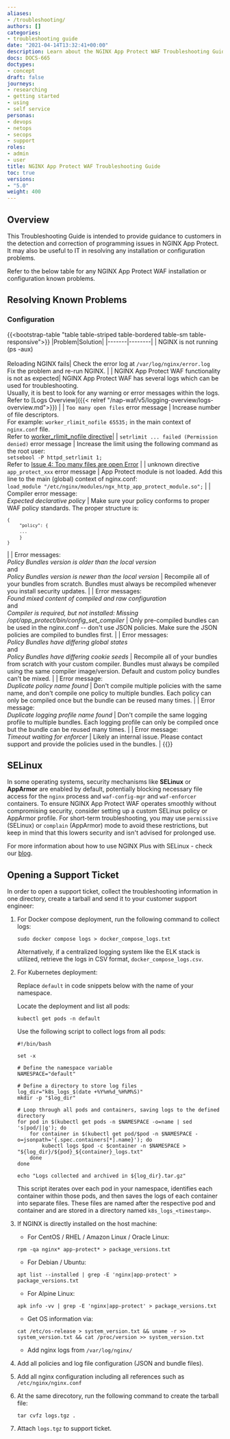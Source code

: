 ```yaml
---
aliases:
- /troubleshooting/
authors: []
categories:
- troubleshooting guide
date: "2021-04-14T13:32:41+00:00"
description: Learn about the NGINX App Protect WAF Troubleshooting Guide.
docs: DOCS-665
doctypes:
- concept
draft: false
journeys:
- researching
- getting started
- using
- self service
personas:
- devops
- netops
- secops
- support
roles:
- admin
- user
title: NGINX App Protect WAF Troubleshooting Guide
toc: true
versions:
- "5.0"
weight: 400
---
```


## Overview

This Troubleshooting Guide is intended to provide guidance to customers in the detection and correction of programming issues in NGINX App Protect. It may also be useful to IT in resolving any installation or configuration problems. <br>

Refer to the below table for any NGINX App Protect WAF installation or configuration known problems.

## Resolving Known Problems

### Configuration

{{<bootstrap-table "table table-striped table-bordered table-sm table-responsive">}}
|Problem|Solution|
|-------|--------|
| NGINX is not running (ps -aux)<br><br> Reloading NGINX fails| Check the error log at `/var/log/nginx/error.log`<br>Fix the problem and re-run NGINX. | 
| NGINX App Protect WAF functionality is not as expected| NGINX App Protect WAF has several logs which can be used for troubleshooting. <br> Usually, it is best to look for any warning or error messages within the logs. <br> Refer to [Logs Overview]({{< relref  "/nap-waf/v5/logging-overview/logs-overview.md">}}) |
| `Too many open files` error message | Increase number of file descriptors. <br> For example: `worker_rlimit_nofile 65535;` in the main context of `nginx.conf` file. <br> Refer to [worker_rlimit_nofile directive](https://www.nginx.com/blog/using-nginx-plus-with-selinux/#Issue-4:-%3Ccode%3EToo-many-files-are-open%3C/code%3E-Error)|
| `setrlimit ... failed (Permission denied)` error message | Increase the limit using the following command as the root user:<br> `setsebool -P httpd_setrlimit 1;` <br> Refer to [Issue 4: Too many files are open Error](https://www.nginx.com/blog/using-nginx-plus-with-selinux/#Issue-4:-%3Ccode%3EToo-many-files-are-open%3C/code%3E-Error) |
| unknown directive `app_protect_xxx` error message  | App Protect module is not loaded. Add this line to the main (global) context of nginx.conf:<br>`load_module "/etc/nginx/modules/ngx_http_app_protect_module.so";`  |
| Compiler error message:<br>*Expected declarative policy* | Make sure your policy conforms to proper WAF policy standards. The proper structure is:<pre><code>`{`<br>&nbsp;&nbsp;&nbsp;&nbsp;`"policy": {`<br>&nbsp;&nbsp;&nbsp;&nbsp;`...`<br>&nbsp;&nbsp;&nbsp;&nbsp;`}`<br>`}`</code></pre> |
| Error messages:<br>*Policy Bundles version is older than the local version*<br>and<br>*Policy Bundles version is newer than the local version* | Recompile all of your bundles from scratch. Bundles must always be recompiled whenever you install security updates. |
| Error messages:<br>*Found mixed content of compiled and raw configuration*<br>and<br> *Compiler is required, but not installed: Missing /opt/app_protect/bin/config_set_compiler* | Only pre-compiled bundles can be used in the nginx.conf -- don't use JSON policies. Make sure the JSON policies are compiled to bundles first. |
| Error messages:<br>*Policy Bundles have differing global states*<br>and<br>*Policy Bundles have differing cookie seeds* | Recompile all of your bundles from scratch with your custom compiler. Bundles must always be compiled using the same compiler image/version. Default and custom policy bundles can't be mixed. |
| Error message:<br>*Duplicate policy name found* | Don't compile multiple policies with the same name, and don't compile one policy to multiple bundles. Each policy can only be compiled once but the bundle can be reused many times. |
| Error message:<br>*Duplicate logging profile name found* | Don't compile the same logging profile to multiple bundles. Each logging profile can only be compiled once but the bundle can be reused many times. |
| Error message:<br>*Timeout waiting for enforcer* | Likely an internal issue. Please contact support and provide the policies used in the bundles. |
{{</bootstrap-table>}}

## SELinux

In some operating systems, security mechanisms like **SELinux** or **AppArmor** are enabled by default, potentially blocking necessary file access for the `nginx` process and `waf-config-mgr` and `waf-enforcer` containers. To ensure NGINX App Protect WAF operates smoothly without compromising security, consider setting up a custom SELinux policy or AppArmor profile. For short-term troubleshooting, you may use `permissive` (SELinux) or `complain` (AppArmor) mode to avoid these restrictions, but keep in mind that this lowers security and isn't advised for prolonged use.

For more information about how to use NGINX Plus with SELinux - check our [blog](https://www.nginx.com/blog/using-nginx-plus-with-selinux/).

## Opening a Support Ticket

In order to open a support ticket, collect the troubleshooting information in one directory, create a tarball and send it to your customer support engineer:

1. For Docker compose deployment, run the following command to collect logs:

    ```shell
    sudo docker compose logs > docker_compose_logs.txt
    ```

    Alternatively, if a centralized logging system like the ELK stack is utilized, retrieve the logs in CSV format, `docker_compose_logs.csv`.

2. For Kubernetes deployment:

    Replace `default` in code snippets below with the name of your namespace.

    Locate the deployment and list all pods:

    ```shell
    kubectl get pods -n default
    ```

    Use the following script to collect logs from all pods:

    ```shell
    #!/bin/bash

    set -x

    # Define the namespace variable
    NAMESPACE="default"

    # Define a directory to store log files
    log_dir="k8s_logs_$(date +%Y%m%d_%H%M%S)"
    mkdir -p "$log_dir"

    # Loop through all pods and containers, saving logs to the defined directory
    for pod in $(kubectl get pods -n $NAMESPACE -o=name | sed 's|pod/||g'); do
        for container in $(kubectl get pod/$pod -n $NAMESPACE -o=jsonpath='{.spec.containers[*].name}'); do
            kubectl logs $pod -c $container -n $NAMESPACE > "${log_dir}/${pod}_${container}_logs.txt"
        done
    done

    echo "Logs collected and archived in ${log_dir}.tar.gz"
    ```

    This script iterates over each pod in your namespace, identifies each container within those pods, and then saves the logs of each container into separate files. These files are named after the respective pod and container and are stored in a directory named `k8s_logs_<timestamp>`.

3. If NGINX is directly installed on the host machine:

    - For CentOS / RHEL / Amazon Linux / Oracle Linux:

    ```shell
    rpm -qa nginx* app-protect* > package_versions.txt
    ```

    - For Debian / Ubuntu:

    ```shell
    apt list --installed | grep -E 'nginx|app-protect' > package_versions.txt
    ```

    - For Alpine Linux:

    ```shell
    apk info -vv | grep -E 'nginx|app-protect' > package_versions.txt
    ```

    - Get OS information via:

    ```shell
    cat /etc/os-release > system_version.txt && uname -r >> system_version.txt && cat /proc/version >> system_version.txt
    ```

    - Add nginx logs from `/var/log/nginx/`

4. Add all policies and log file configuration (JSON and bundle files).

5. Add all nginx configuration including all references such as `/etc/nginx/nginx.conf`

6. At the same direcotory, run the following command to create the tarball file:

     ```shell
     tar cvfz logs.tgz .
     ```

7. Attach `logs.tgz` to support ticket.
